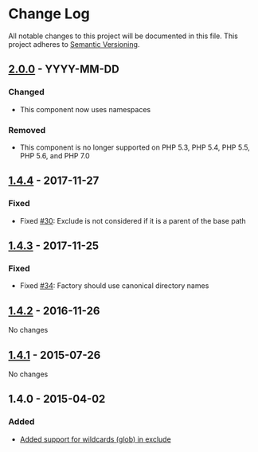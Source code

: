 # Change Log

All notable changes to this project will be documented in this file. This project adheres to [Semantic Versioning](http://semver.org/).

## [2.0.0] - YYYY-MM-DD

### Changed

* This component now uses namespaces

### Removed

* This component is no longer supported on PHP 5.3, PHP 5.4, PHP 5.5, PHP 5.6, and PHP 7.0

## [1.4.4] - 2017-11-27

### Fixed

* Fixed [#30](https://github.com/sebastianbergmann/php-file-iterator/issues/30): Exclude is not considered if it is a parent of the base path

## [1.4.3] - 2017-11-25

### Fixed

* Fixed [#34](https://github.com/sebastianbergmann/php-file-iterator/issues/34): Factory should use canonical directory names

## [1.4.2] - 2016-11-26

No changes

## [1.4.1] - 2015-07-26

No changes

## 1.4.0 - 2015-04-02

### Added

* [Added support for wildcards (glob) in exclude](https://github.com/sebastianbergmann/php-file-iterator/pull/23)

[2.0.0]: https://github.com/sebastianbergmann/php-file-iterator/compare/1.4...master
[1.4.4]: https://github.com/sebastianbergmann/php-file-iterator/compare/1.4.3...1.4.4
[1.4.3]: https://github.com/sebastianbergmann/php-file-iterator/compare/1.4.2...1.4.3
[1.4.2]: https://github.com/sebastianbergmann/php-file-iterator/compare/1.4.1...1.4.2
[1.4.1]: https://github.com/sebastianbergmann/php-file-iterator/compare/1.4.0...1.4.1
